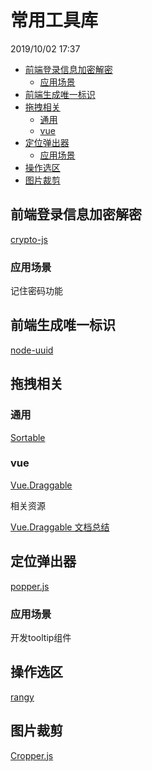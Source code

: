 # 常用工具库

2019/10/02 17:37

<!-- TOC -->

- [前端登录信息加密解密](#前端登录信息加密解密)
  - [应用场景](#应用场景)
- [前端生成唯一标识](#前端生成唯一标识)
- [拖拽相关](#拖拽相关)
  - [通用](#通用)
  - [vue](#vue)
- [定位弹出器](#定位弹出器)
  - [应用场景](#应用场景-1)
- [操作选区](#操作选区)
- [图片裁剪](#图片裁剪)

<!-- /TOC -->

## 前端登录信息加密解密

[crypto-js](https://github.com/brix/crypto-js)

### 应用场景

记住密码功能

## 前端生成唯一标识

[node-uuid](https://github.com/kelektiv/node-uuid#readme)

## 拖拽相关

### 通用

[Sortable](https://github.com/SortableJS/Sortable)

### vue

[Vue.Draggable](https://github.com/SortableJS/Vue.Draggable)

   相关资源

[Vue.Draggable 文档总结](https://blog.csdn.net/zjiang1994/article/details/79809687)

## 定位弹出器

[popper.js](https://github.com/FezVrasta/popper.js)

### 应用场景

开发tooltip组件

## 操作选区

[rangy](https://github.com/timdown/rangy)

## 图片裁剪

[Cropper.js](https://github.com/fengyuanchen/cropperjs)
